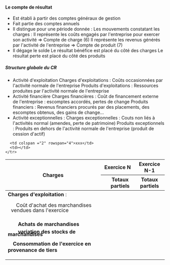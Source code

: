 #### Le compte de résultat
- Est établi à partir des comptes généraux de gestion
- Fait partie des comptes annuels
- Il distingue pour une période donnée :
	Les mouvements constatant les charges : Il représente les coûts engagés par l'entreprise pour exercer son activité => Compte de charge (6)
	Il représente les revenus générés par l'activité de l'entreprise => Compte de produit (7)
- Il dégage le solde
	Le résultat bénéfice est placé du côté des charges
	Le résultat perte est placé du côté des produits
	
##### Structure globale du CR
- Activité d'exploitation
	Charges d'exploitations : Coûts occasionnées par l'activité normale de l'entreprise
	Produits d'exploitations : Ressources produites par l'activité normale de l'entreprise
- Activité financière 
	Charges financières : Coût de financement externe de l'entreprise : escomptes accordés, pertes de change
	Produits financiers : Revenus financiers procurés par des placements, des escomptes obtenus, des gains de change...
- Activité exceptionnelles :
	Charges exceptionnelles : Couts non liés à l'activités normal (amendes, perte de patrimoine)
	Produits exceptionnels : Produits en dehors de l'activité normale de l'entreprise (produit de cession d'actif)

<table>
  <thead> 
    <tr> 
      <th rowspan="2">Charges</th> 
      <th colspan="2">Exercice N</th> 
      <th colspan="1">Exercice N-1</th> 
    </tr> 
    <tr> 
      <th></th> 
      <th>Totaux partiels</th> 
      <th>Totaux partiels</th> 
    </tr> 
  </thead> 
  <tbody> 
    <tr> 
      <td rowspan="4"><strong> Charges d'exploitation </strong> : <br> 
        <p style="margin-left: 10px; text-indent: 1em; line-height: 1;">Coût d'achat des marchandises vendues dans l'exercice<span style="visibility: hidden;">aze aze aze aze aze aze aze aze aze</span></p>
        <b> <p style="text-indent: 2em;line-height: 0.5; margin-top: 0;"> Achats de marchandises </p>
        <p style="text-indent: 2em;line-height: 0.5;"> variation des stocks de marchandises </p>
        <p style="text-indent: 1em;"> Consommation de l'exercice en provenance de tiers </p></td>

      <td colspan ="2" rowspan="4">xxx</td>
      <td></td>
    </tr>
  </tbody>
</table>


